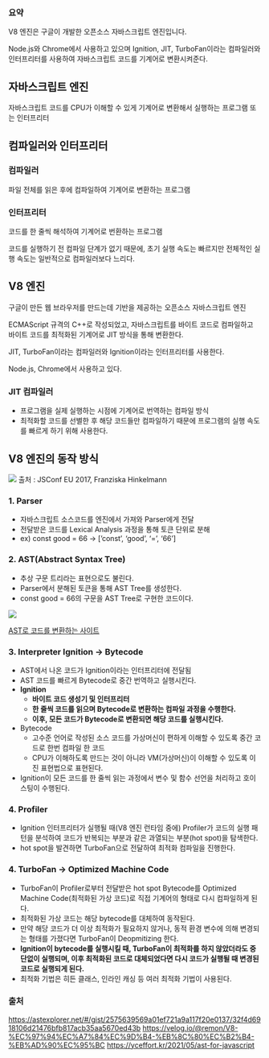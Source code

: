 ### 요약

V8 엔진은 구글이 개발한 오픈소스 자바스크립트 엔진입니다.

Node.js와 Chrome에서 사용하고 있으며 Ignition, JIT, TurboFan이라는 컴파일러와 인터프리터를 사용하여 자바스크립트 코드를 기계어로 변환시켜준다.

## 자바스크립트 엔진

자바스크립트 코드를 CPU가 이해할 수 있게 기계어로 변환해서 실행하는 프로그램 또는 인터프리터

## 컴파일러와 인터프리터

### 컴파일러

파일 전체를 읽은 후에 컴파일하여 기계어로 변환하는 프로그램

### 인터프리터

코드를 한 줄씩 해석하여 기계어로 번환하는 프로그램

코드를 실행하기 전 컴파일 단계가 없기 때문에, 초기 실행 속도는 빠르지만 전체적인 실행 속도는 일반적으로 컴파일러보다 느리다.

## V8 엔진

구글이 만든 웹 브라우저를 만드는데 기반을 제공하는 오픈소스 자바스크립트 엔진

ECMAScript 규격의 C++로 작성되었고, 자바스크립트를 바이트 코드로 컴파일하고 바이트 코드를 최적화된 기계어로 JIT 방식을 통해 변환한다.

JIT, TurboFan이라는 컴파일러와 Ignition이라는 인터프리터를 사용한다.

Node.js, Chrome에서 사용하고 있다.

### JIT 컴파일러

- 프로그램을 실제 실행하는 시점에 기계어로 번역하는 컴파일 방식
- 최적화할 코드를 선별한 후 해당 코드들만 컴파일하기 때문에 프로그램의 실행 속도를 빠르게 하기 위해 사용한다.

## V8 엔진의 동작 방식

![](https://velog.velcdn.com/images/player1552/post/79931898-3f1a-4367-a11d-4fbf710b1d47/image.png)
출처 : JSConf EU 2017, Franziska Hinkelmann

### 1. Parser

- 자바스크립트 소스코드를 엔진에서 가져와 Parser에게 전달
- 전달받은 코드를 Lexical Analysis 과정을 통해 토큰 단위로 분해
- ex) const good = 66 → [’const’, ‘good’, ‘=’, ‘66’]

### 2. AST(Abstract Syntax Tree)

- 추상 구문 트리라는 표현으로도 불린다.
- Parser에서 분해된 토큰을 통해 AST Tree를 생성한다.
- const good = 66의 구문을 AST Tree로 구현한 코드이다.

![](https://velog.velcdn.com/images/player1552/post/2ab7e62a-ee8a-4710-8a5c-f5eeb8711495/image.png)

[AST로 코드를 변환하는 사이트](https://astexplorer.net/)

### 3. Interpreter Ignition → Bytecode

- AST에서 나온 코드가 Ignition이라는 인터프리터에 전달됨
- AST 코드를 빠르게 Bytecode로 중간 번역하고 실행시킨다.
- **Ignition**
  - **바이트 코드 생성기 및 인터프리터**
  - **한 줄씩 코드를 읽으며 Bytecode로 변환하는 컴파일 과정을 수행한다.**
  - **이후, 모든 코드가 Bytecode로 변환되면 해당 코드를 실행시킨다.**
- Bytecode
  - 고수준 언어로 작성된 소스 코드를 가상머신이 편하게 이해할 수 있도록 중간 코드로 한번 컴파일 한 코드
  - CPU가 이해하도록 만드는 것이 아니라 VM(가상머신)이 이해할 수 있도록 이진 표현법으로 표현된다.
- Ignition이 모든 코드를 한 줄씩 읽는 과정에서 변수 및 함수 선언을 처리하고 호이스팅이 수행된다.

### 4. Profiler

- Ignition 인터프리터가 실행될 때(V8 엔진 런타임 중에) Profiler가 코드의 실행 패턴을 분석하여 코드가 반복되는 부분과 같은 과열되는 부분(hot spot)을 탐색한다.
- hot spot을 발견하면 TurboFan으로 전달하여 최적화 컴파일을 진행한다.

### 4. TurboFan → Optimized Machine Code

- TurboFan이 Profiler로부터 전달받은 hot spot Bytecode를 Optimized Machine Code(최적화된 가상 코드)로 직접 기계어의 형태로 다시 컴파일하게 된다.
- 최적화된 가상 코드는 해당 bytecode를 대체하여 동작된다.
- 만약 해당 코드가 더 이상 최적화가 필요하지 않거나, 동적 환경 변수에 의해 변경되는 형태를 가졌다면 TurboFan이 Deopmitizing 한다.
- **Ignition이 bytecode를 실행시킬 때, TurboFan이 최적화를 하지 않았더라도 중단없이 실행되며, 이후 최적화된 코드로 대체되었다면 다시 코드가 실행될 때 변경된 코드로 실행되게 된다.**
- 최적화 기법은 히든 클래스, 인라인 캐싱 등 여러 최적화 기법이 사용된다.

### 출처

https://astexplorer.net/#/gist/2575639569a01ef721a9a117f20e0137/32f4d6918106d21476bfb817acb35aa5670ed43b
https://velog.io/@remon/V8-%EC%97%94%EC%A7%84%EC%9D%B4-%EB%8C%80%EC%B2%B4-%EB%AD%90%EC%95%BC
https://yceffort.kr/2021/05/ast-for-javascript
